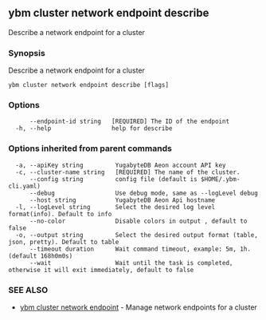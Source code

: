 ## ybm cluster network endpoint describe

Describe a network endpoint for a cluster

### Synopsis

Describe a network endpoint for a cluster

```
ybm cluster network endpoint describe [flags]
```

### Options

```
      --endpoint-id string   [REQUIRED] The ID of the endpoint
  -h, --help                 help for describe
```

### Options inherited from parent commands

```
  -a, --apiKey string         YugabyteDB Aeon account API key
  -c, --cluster-name string   [REQUIRED] The name of the cluster.
      --config string         config file (default is $HOME/.ybm-cli.yaml)
      --debug                 Use debug mode, same as --logLevel debug
      --host string           YugabyteDB Aeon Api hostname
  -l, --logLevel string       Select the desired log level format(info). Default to info
      --no-color              Disable colors in output , default to false
  -o, --output string         Select the desired output format (table, json, pretty). Default to table
      --timeout duration      Wait command timeout, example: 5m, 1h. (default 168h0m0s)
      --wait                  Wait until the task is completed, otherwise it will exit immediately, default to false
```

### SEE ALSO

* [ybm cluster network endpoint](ybm_cluster_network_endpoint.md)	 - Manage network endpoints for a cluster

